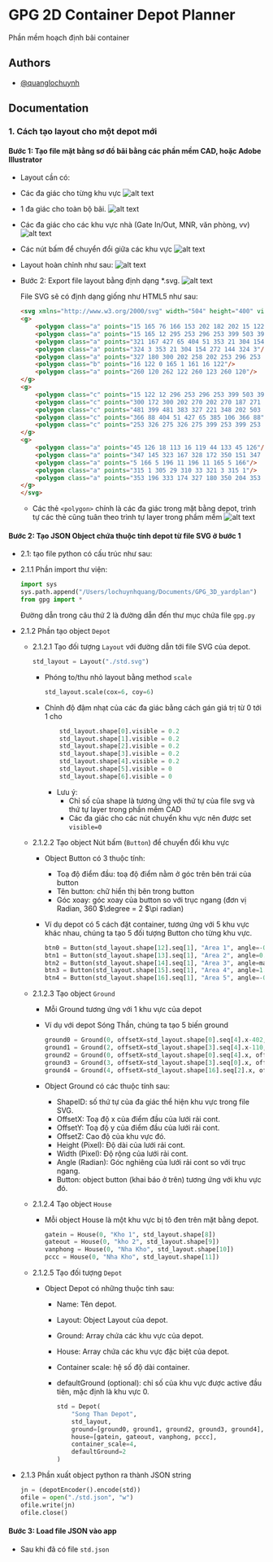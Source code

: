 
# GPG 2D Container Depot Planner

Phần mềm hoạch định bãi container

## Authors

- [@quanglochuynh](https://github.com/quanglochuynh/)

## Documentation

### 1. Cách tạo layout cho một depot mới

#### Bước 1: Tạo file mặt bằng sơ đồ bãi bằng các phần mềm CAD, hoặc Adobe Illustrator

- Layout cần có:
- Các đa giác cho từng khu vực
![alt text](https://github.com/quanglochuynh/GPG_3D_yardplan/blob/master/img/Screenshot%202022-11-18%20at%2010.32.28.png?raw=true)
- 1 đa giác cho toàn bộ bãi.
![alt text](https://github.com/quanglochuynh/GPG_3D_yardplan/blob/master/img/Screenshot%202022-11-18%20at%2010.36.47.png?raw=true)
- Các đa giác cho các khu vực nhà (Gate In/Out, MNR, văn phòng, vv)
![alt text](https://github.com/quanglochuynh/GPG_3D_yardplan/blob/master/img/Screenshot%202022-11-18%20at%2010.44.15.png?raw=true)
- Các nút bấm để chuyển đổi giữa các khu vực
![alt text](https://github.com/quanglochuynh/GPG_3D_yardplan/blob/master/img/Screenshot%202022-11-18%20at%2010.46.19.png?raw=true)
- Layout hoàn chỉnh như sau:
![alt text](https://github.com/quanglochuynh/GPG_3D_yardplan/blob/master/img/Screenshot%202022-11-18%20at%2010.52.06.png?raw=true)
- Bước 2: Export file layout bằng định dạng *.svg.
![alt text](https://github.com/quanglochuynh/GPG_3D_yardplan/blob/master/img/Screenshot%202022-11-18%20at%2010.59.38.png?raw=true)

    File SVG sẽ có định dạng giống như HTML5 như sau:

    ```html
    <svg xmlns="http://www.w3.org/2000/svg" width="504" height="400" viewBox="0 0 504 400">
    <g>
        <polygon class="a" points="15 165 76 166 153 202 182 202 15 122 15 165"/>
        <polygon class="a" points="15 165 12 295 253 296 253 399 503 399 503 368 348 202 322 175 321 167 304 154 272 144 260 178 258 188 258 202 153 202 76 166 15 165"/>
        <polygon class="a" points="321 167 427 65 404 51 353 21 304 154 304 154 321 167"/>
        <polygon class="a" points="324 3 353 21 304 154 272 144 324 3"/>
        <polygon class="a" points="327 180 300 202 258 202 253 296 253 399 503 399 503 368 327 180"/>
        <polygon class="b" points="16 122 0 165 1 161 16 122"/>
        <polygon class="a" points="260 120 262 122 260 123 260 120"/>
    </g>
    <g>
        <polygon class="c" points="15 122 12 296 253 296 253 399 503 399 503 368 322 175 321 167 427 65 324 3 260 178 258 188 258 202 182 202 15 122"/>
        <polygon class="c" points="300 172 300 202 270 202 270 187 271 183 277 168 280 166 300 172"/>
        <polygon class="c" points="481 399 481 383 327 221 348 202 503 368 503 399 481 399"/>
        <polygon class="c" points="366 88 404 51 427 65 385 106 366 88"/>
        <polygon class="c" points="253 326 275 326 275 399 253 399 253 326"/>
    </g>
    <g>
        <polygon class="a" points="45 126 18 113 16 119 44 133 45 126"/>
        <polygon class="a" points="347 145 323 167 328 172 350 151 347 145"/>
        <polygon class="a" points="5 166 5 196 11 196 11 165 5 166"/>
        <polygon class="a" points="315 1 305 29 310 33 321 3 315 1"/>
        <polygon class="a" points="353 196 333 174 327 180 350 204 353 196"/>
    </g>
    </svg>
    ```

  - Các thẻ `<polygon>` chính là các đa giác trong mặt bằng depot, trình tự các thẻ cũng tuân theo trình tự layer trong phầm mềm
    ![alt text](https://github.com/quanglochuynh/GPG_3D_yardplan/blob/master/img/Screenshot%202022-11-18%20at%2011.21.06.png?raw=true)

#### Bước 2: Tạo JSON Object chứa thuộc tính depot từ file SVG ở bước 1

- 2.1: tạo file python có cấu trúc như sau:

- 2.1.1 Phần import thư viện:

    ```python
    import sys
    sys.path.append("/Users/lochuynhquang/Documents/GPG_3D_yardplan")
    from gpg import *
    ```

    Đường dẫn trong câu thứ 2 là đường dẫn đến thư mục chứa file `gpg.py`

- 2.1.2 Phần tạo object `Depot`

  - 2.1.2.1 Tạo đối tượng `Layout` với đường dẫn tới file SVG của depot.

    ```python
    std_layout = Layout("./std.svg")
    ```

    - Phóng to/thu nhỏ layout bằng method `scale`

        ```python
        std_layout.scale(cox=6, coy=6)
        ```

    - Chỉnh độ đậm nhạt của các đa giác bằng cách gán giá trị từ 0 tới 1 cho

        ```python
            std_layout.shape[0].visible = 0.2
            std_layout.shape[1].visible = 0.2
            std_layout.shape[2].visible = 0.2
            std_layout.shape[3].visible = 0.2
            std_layout.shape[4].visible = 0.2
            std_layout.shape[5].visible = 0
            std_layout.shape[6].visible = 0
        ```

      - Lưu ý:
        - Chỉ số của shape là tương ứng với thứ tự của file svg và thứ tự layer trong phần mềm CAD
        - Các đa giác cho các nút chuyển khu vực nên được set `visible=0`

  - 2.1.2.2 Tạo object Nút bấm (`Button`) để chuyển đổi khu vực

    - Object Button có 3 thuộc tính:
      - Toạ độ điểm đầu: toạ độ điểm nằm ở góc trên bên trái của button
      - Tên button: chữ hiển thị bên trong button
      - Góc xoay: góc xoay của button so với trục ngang (đơn vị Radian, 360 $\degree = 2 $\pi radian)

    - Ví dụ depot có 5 cách đặt container, tương ứng với 5 khu vực khác nhau, chúng ta tạo 5 đối tượng Button cho từng khu vực.

        ```python
        btn0 = Button(std_layout.shape[12].seq[1], "Area 1", angle=-0.44378560551852564)
        btn1 = Button(std_layout.shape[13].seq[1], "Area 2", angle=0.7549448708775051)
        btn2 = Button(std_layout.shape[14].seq[1], "Area 3", angle=math.pi/2)
        btn3 = Button(std_layout.shape[15].seq[1], "Area 4", angle=1.2217304763960306)
        btn4 = Button(std_layout.shape[16].seq[1], "Area 5", angle=-0.8158514559173915)
        ```

  - 2.1.2.3 Tạo object `Ground`
    - Mỗi Ground tương ứng với 1 khu vực của depot
    - Ví dụ với depot Sóng Thần, chúng ta tạo 5 biến ground

        ```python
        ground0 = Ground(0, offsetX=std_layout.shape[0].seq[4].x-402, offsetY=std_layout.shape[0].seq[4].y-421, height=1680, width=920,  angle=1.127010721276371, button=btn0)
        ground1 = Ground(2, offsetX=std_layout.shape[3].seq[4].x-110, offsetY=std_layout.shape[3].seq[4].y-86,  height=880,  width=680,  angle=-0.8158514559173915, button=btn1)
        ground2 = Ground(0, offsetX=std_layout.shape[0].seq[4].x, offsetY=std_layout.shape[0].seq[4].y,         height=1640, width=2800, angle=0, button=btn2)
        ground3 = Ground(3, offsetX=std_layout.shape[3].seq[0].x, offsetY=std_layout.shape[3].seq[0].y,         height=960,  width=600,  angle=-0.3490658503988659, button=btn3)
        ground4 = Ground(4, offsetX=std_layout.shape[16].seq[2].x, offsetY=std_layout.shape[16].seq[2].y,       height=1200, width=1600, angle=-0.8158514559173915, button=btn4)
        ```

    - Object Ground có các thuộc tính sau:
      - ShapeID: số thứ tự của đa giác thể hiện khu vực trong file SVG.
      - OffsetX: Toạ độ x của điểm đầu của lưới rải cont.
      - OffsetY: Toạ độ y của điểm đầu của lưới rải cont.
      - OffsetZ: Cao độ của khu vực đó.
      - Height (Pixel): Độ dài của lưới rải cont.
      - Width (Pixel): Độ rộng của lưới rải cont.
      - Angle (Radian): Góc nghiêng của lưới rải cont so với trục ngang.
      - Button: object button (khai báo ở trên) tương ứng với khu vực đó.

  - 2.1.2.4 Tạo object `House`
    - Mỗi object House là một khu vực bị tô đen trên mặt bằng depot.

        ```python
        gatein = House(0, "Kho 1", std_layout.shape[8])
        gateout = House(0, "kho 2", std_layout.shape[9])
        vanphong = House(0, "Nha Kho", std_layout.shape[10])
        pccc = House(0, "Nha Kho", std_layout.shape[11])
        ```

  - 2.1.2.5 Tạo đối tượng `Depot`
    - Object Depot có những thuộc tính sau:
      - Name: Tên depot.
      - Layout: Object Layout của depot.
      - Ground: Array chứa các khu vực của depot.
      - House: Array chứa các khu vực đặc biệt của depot.
      - Container scale: hệ số độ dài container.
      - defaultGround (optional): chỉ số của khu vực được active đầu tiên, mặc định là khu vực 0.

        ```python
        std = Depot(
            "Song Than Depot", 
            std_layout, 
            ground=[ground0, ground1, ground2, ground3, ground4], 
            house=[gatein, gateout, vanphong, pccc], 
            container_scale=4,
            defaultGround=2
        )
        ```

- 2.1.3 Phần xuất object python ra thành JSON string

    ```python
    jn = (depotEncoder().encode(std))
    ofile = open("./std.json", "w")
    ofile.write(jn)
    ofile.close()
    ```

#### Bước 3: Load file JSON vào app

- Sau khi đã có file `std.json`